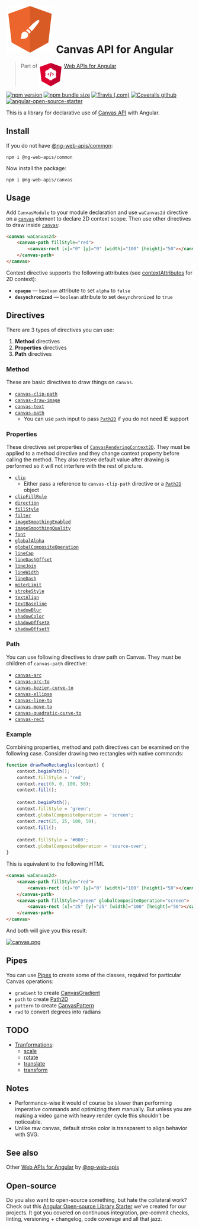 # ![ng-web-apis logo](projects/demo/src/assets/logo.svg) Canvas API for Angular

> Part of <img src="projects/demo/src/assets/web-api.svg" align="top"> [Web APIs for Angular](https://ng-web-apis.github.io/)

[![npm version](https://img.shields.io/npm/v/@ng-web-apis/canvas.svg)](https://npmjs.com/package/@ng-web-apis/canvas)
[![npm bundle size](https://img.shields.io/bundlephobia/minzip/@ng-web-apis/canvas)](https://bundlephobia.com/result?p=@ng-web-apis/canvas)
[![Travis (.com)](https://img.shields.io/travis/com/ng-web-apis/canvas)](https://travis-ci.com/ng-web-apis/canvas)
[![Coveralls github](https://img.shields.io/coveralls/github/ng-web-apis/canvas)](https://coveralls.io/github/ng-web-apis/canvas?branch=master)
[![angular-open-source-starter](https://img.shields.io/badge/made%20with-angular--open--source--starter-d81676?logo=angular)](https://github.com/TinkoffCreditSystems/angular-open-source-starter)

This is a library for declarative use of
[Canvas API](https://developer.mozilla.org/en-US/docs/Web/API/Canvas_API) with Angular.

## Install

If you do not have [@ng-web-apis/common](https://github.com/ng-web-apis/common):

```
npm i @ng-web-apis/common
```

Now install the package:

```
npm i @ng-web-apis/canvas
```

## Usage

Add `CanvasModule` to your module declaration and use `waCanvas2d` directive
on a [`canvas`](https://developer.mozilla.org/en-US/docs/Web/HTML/Element/canvas)
element to declare 2D context scope. Then use other directives to draw inside
[`canvas`](https://developer.mozilla.org/en-US/docs/Web/HTML/Element/canvas):

```html
<canvas waCanvas2d>
    <canvas-path fillStyle="red">
        <canvas-rect [x]="0" [y]="0" [width]="100" [height]="50"></canvas-rect>
    </canvas-path>
</canvas>
```

Context directive supports the following attributes
(see [contextAttributes](https://developer.mozilla.org/en-US/docs/Web/API/HTMLCanvasElement/getContext) for 2D context):

-   **`opaque`** — `boolean` attribute to set `alpha` to `false`
-   **`desynchronized`** — `boolean` attribute to set `desynchronized` to `true`

## Directives

There are 3 types of directives you can use:

1. **Method** directives
2. **Properties** directives
3. **Path** directives

### Method

These are basic directives to draw things on `canvas`.

-   [`canvas-clip-path`](https://developer.mozilla.org/en-US/docs/Web/API/CanvasRenderingContext2D/clip)
-   [`canvas-draw-image`](https://developer.mozilla.org/en-US/docs/Web/API/CanvasRenderingContext2D/drawImage)
-   [`canvas-text`](https://developer.mozilla.org/en-US/docs/Web/API/Canvas_API/Tutorial/Drawing_text)
-   [`canvas-path`](https://developer.mozilla.org/en-US/docs/Web/API/Canvas_API/Tutorial/Drawing_shapes)
    -   You can use `path` input to pass [`Path2D`](https://developer.mozilla.org/en-US/docs/Web/API/Path2D)
        if you do not need IE support

### Properties

These directives set properties of [`CanvasRenderingContext2D`](https://developer.mozilla.org/en-US/docs/Web/API/CanvasRenderingContext2D).
They must be applied to a method directive and they change context property before calling the method.
They also restore default value after drawing is performed so it will not interfere with the rest of picture.

-   [`clip`](https://developer.mozilla.org/en-US/docs/Web/API/CanvasRenderingContext2D/clip)
    -   Either pass a reference to `canvas-clip-path` directive or a [`Path2D`](https://developer.mozilla.org/en-US/docs/Web/API/Path2D) object
-   [`clipFillRule`](https://developer.mozilla.org/en-US/docs/Web/API/CanvasRenderingContext2D/clip)
-   [`direction`](https://developer.mozilla.org/en-US/docs/Web/API/CanvasRenderingContext2D/direction)
-   [`fillStyle`](https://developer.mozilla.org/en-US/docs/Web/API/CanvasRenderingContext2D/fillStyle)
-   [`filter`](https://developer.mozilla.org/en-US/docs/Web/API/CanvasRenderingContext2D/filter)
-   [`imageSmoothingEnabled`](https://developer.mozilla.org/en-US/docs/Web/API/CanvasRenderingContext2D/imageSmoothingEnabled)
-   [`imageSmoothingQuality`](https://developer.mozilla.org/en-US/docs/Web/API/CanvasRenderingContext2D/imageSmoothingQuality)
-   [`font`](https://developer.mozilla.org/en-US/docs/Web/API/CanvasRenderingContext2D/font)
-   [`globalAlpha`](https://developer.mozilla.org/en-US/docs/Web/API/CanvasRenderingContext2D/globalAlpha)
-   [`globalCompositeOperation`](https://developer.mozilla.org/en-US/docs/Web/API/CanvasRenderingContext2D/globalCompositeOperation)
-   [`lineCap`](https://developer.mozilla.org/en-US/docs/Web/API/CanvasRenderingContext2D/lineCap)
-   [`lineDashOffset`](https://developer.mozilla.org/en-US/docs/Web/API/CanvasRenderingContext2D/lineDashOffset)
-   [`lineJoin`](https://developer.mozilla.org/en-US/docs/Web/API/CanvasRenderingContext2D/lineJoin)
-   [`lineWidth`](https://developer.mozilla.org/en-US/docs/Web/API/CanvasRenderingContext2D/lineWidth)
-   [`lineDash`](https://developer.mozilla.org/en-US/docs/Web/API/CanvasRenderingContext2D/setLineDash)
-   [`miterLimit`](https://developer.mozilla.org/en-US/docs/Web/API/CanvasRenderingContext2D/miterLimit)
-   [`strokeStyle`](https://developer.mozilla.org/en-US/docs/Web/API/CanvasRenderingContext2D/strokeStyle)
-   [`textAlign`](https://developer.mozilla.org/en-US/docs/Web/API/CanvasRenderingContext2D/textAlign)
-   [`textBaseline`](https://developer.mozilla.org/en-US/docs/Web/API/CanvasRenderingContext2D/textBaseline)
-   [`shadowBlur`](https://developer.mozilla.org/en-US/docs/Web/API/CanvasRenderingContext2D/shadowBlur)
-   [`shadowColor`](https://developer.mozilla.org/en-US/docs/Web/API/CanvasRenderingContext2D/shadowColor)
-   [`shadowOffsetX`](https://developer.mozilla.org/en-US/docs/Web/API/CanvasRenderingContext2D/shadowOffsetX)
-   [`shadowOffsetY`](https://developer.mozilla.org/en-US/docs/Web/API/CanvasRenderingContext2D/shadowOffsetY)

### Path

You can use following directives to draw path on Canvas.
They must be children of `canvas-path` directive:

-   [`canvas-arc`](https://developer.mozilla.org/en-US/docs/Web/API/CanvasRenderingContext2D/arc)
-   [`canvas-arc-to`](https://developer.mozilla.org/en-US/docs/Web/API/CanvasRenderingContext2D/arcTo)
-   [`canvas-bezier-curve-to`](https://developer.mozilla.org/en-US/docs/Web/API/CanvasRenderingContext2D/bezierCurveTo)
-   [`canvas-ellipse`](https://developer.mozilla.org/en-US/docs/Web/API/CanvasRenderingContext2D/ellipse)
-   [`canvas-line-to`](https://developer.mozilla.org/en-US/docs/Web/API/CanvasRenderingContext2D/lineTo)
-   [`canvas-move-to`](https://developer.mozilla.org/en-US/docs/Web/API/CanvasRenderingContext2D/moveTo)
-   [`canvas-quadratic-curve-to`](https://developer.mozilla.org/en-US/docs/Web/API/CanvasRenderingContext2D/quadraticCurveTo)
-   [`canvas-rect`](https://developer.mozilla.org/en-US/docs/Web/API/CanvasRenderingContext2D/rect)

### Example

Combining properties, method and path directives can be examined on the following case.
Consider drawing two rectangles with native commands:

```javascript
function drawTwoRectangles(context) {
    context.beginPath();
    context.fillStyle = 'red';
    context.rect(0, 0, 100, 50);
    context.fill();

    context.beginPath();
    context.fillStyle = 'green';
    context.globalCompositeOperation = 'screen';
    context.rect(25, 25, 100, 50);
    context.fill();

    context.fillStyle = '#000';
    context.globalCompositeOperation = 'source-over';
}
```

This is equivalent to the following HTML

```html
<canvas waCanvas2d>
    <canvas-path fillStyle="red">
        <canvas-rect [x]="0" [y]="0" [width]="100" [height]="50"></canvas-rect>
    </canvas-path>
    <canvas-path fillStyle="green" globalCompositeOperation="screen">
        <canvas-rect [x]="25" [y]="25" [width]="100" [height]="50"></canvas-rect>
    </canvas-path>
</canvas>
```

And both will give you this result:

[![canvas.png](https://i.postimg.cc/MZf2XV83/canvas.png)](https://postimg.cc/7b4QWChS)

## Pipes

You can use [Pipes](https://angular.io/guide/pipes) to create some of the
classes, required for particular Canvas operations:

-   `gradient` to create [CanvasGradient](https://developer.mozilla.org/en-US/docs/Web/API/CanvasGradient)
-   `path` to create [Path2D](https://developer.mozilla.org/en-US/docs/Web/API/Path2D)
-   `pattern` to create [CanvasPattern](https://developer.mozilla.org/en-US/docs/Web/API/CanvasPattern)
-   `rad` to convert degrees into radians

## TODO

-   [Tranformations](https://developer.mozilla.org/en-US/docs/Web/API/Canvas_API/Tutorial/Transformations):
    -   [scale](https://developer.mozilla.org/en-US/docs/Web/API/CanvasRenderingContext2D/scale)
    -   [rotate](https://developer.mozilla.org/en-US/docs/Web/API/CanvasRenderingContext2D/rotate)
    -   [translate](https://developer.mozilla.org/en-US/docs/Web/API/CanvasRenderingContext2D/translate)
    -   [transform](https://developer.mozilla.org/en-US/docs/Web/API/CanvasRenderingContext2D/transform)

## Notes

-   Performance-wise it would of course be slower than performing imperative commands
    and optimizing them manually. But unless you are making a video game with heavy
    render cycle this shouldn't be noticeable.
-   Unlike raw canvas, default stroke color is transparent to align behavior with SVG.

## See also

Other [Web APIs for Angular](https://ng-web-apis.github.io/) by [@ng-web-apis](https://github.com/ng-web-apis)

## Open-source

Do you also want to open-source something, but hate the collateral work?
Check out this [Angular Open-source Library Starter](https://github.com/TinkoffCreditSystems/angular-open-source-starter)
we’ve created for our projects. It got you covered on continuous integration,
pre-commit checks, linting, versioning + changelog, code coverage and all that jazz.
